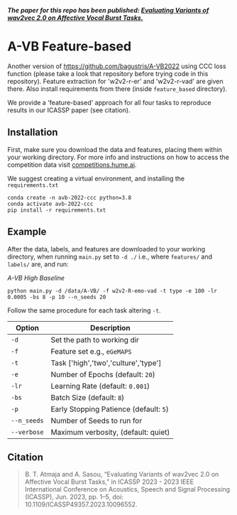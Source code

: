 ***The paper for this repo has been published: [Evaluating Variants of wav2vec 2.0 on Affective Vocal Burst Tasks.
](https://ieeexplore.ieee.org/document/10096552)***


# A-VB Feature-based
Another version of https://github.com/bagustris/A-VB2022 using CCC loss function (please take a look that repository before trying code in this repository).
Feature extraction for 'w2v2-r-er' and 'w2v2-r-vad' are given there. Also install requirements from there (inside `feature_based` directory).

We provide a 'feature-based' approach for all four tasks to reproduce results in our ICASSP paper (see citation). 

## Installation

First, make sure you download the data and features, placing them within your working directory. For more info and instructions on how to access the competition data visit [competitions.hume.ai](http://www.competitions.hume.ai). 

We suggest creating a virtual environment, and installing the `requirements.txt`

```
conda create -n avb-2022-ccc python=3.8
conda activate avb-2022-ccc
pip install -r requirements.txt
```

## Example

After the data, labels, and features are downloaded to your working directory, when running `main.py` set to `-d ./` i.e., where `features/` and `labels/` are, and run: 

_A-VB High Baseline_

```
python main.py -d /data/A-VB/ -f w2v2-R-emo-vad -t type -e 100 -lr 0.0005 -bs 8 -p 10 --n_seeds 20
```

Follow the same procedure for each task altering `-t`. 


| Option         | Description                                  |
| -------------- | -------------------------------------------- |
| `-d`           | Set the path to working dir                  |
| `-f`           | Feature set e.g., `eGeMAPS`                  |
| `-t`           | Task ['high','two','culture','type']         |
| `-e`           | Number of Epochs (default: `20`)             |
| `-lr`          | Learning Rate  (default: `0.001`)            |
| `-bs`          | Batch Size  (default: `8`)                   |
| `-p`           | Early Stopping Patience (default: `5`)       |
| `--n_seeds`    | Number of Seeds to run for                   |
| `--verbose`    | Maximum verbosity, (default: quiet)          |


## Citation

> B. T. Atmaja and A. Sasou, “Evaluating Variants of wav2vec 2.0 on Affective Vocal Burst Tasks,” 
> in ICASSP 2023 - 2023 IEEE International Conference on Acoustics, Speech and Signal Processing (ICASSP), 
> Jun. 2023, pp. 1–5, doi: 10.1109/ICASSP49357.2023.10096552.



